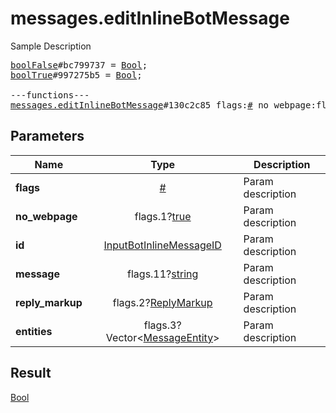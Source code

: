 # messages.editInlineBotMessage

Sample Description

<pre>
<a href="../constructor/boolFalse.md">boolFalse</a>#bc799737 = <a href="../type/Bool.md">Bool</a>;
<a href="../constructor/boolTrue.md">boolTrue</a>#997275b5 = <a href="../type/Bool.md">Bool</a>;

---functions---
<a href="../method/messages.editInlineBotMessage.md">messages.editInlineBotMessage</a>#130c2c85 flags:<a href="../type/#.md">#</a> no_webpage:flags.1?<a href="../type/true.md">true</a> id:<a href="../type/InputBotInlineMessageID.md">InputBotInlineMessageID</a> message:flags.11?<a href="../type/string.md">string</a> reply_markup:flags.2?<a href="../type/ReplyMarkup.md">ReplyMarkup</a> entities:flags.3?Vector&lt;<a href="../type/MessageEntity.md">MessageEntity</a>&gt; = <a href="../type/Bool.md">Bool</a>;
</pre>
## Parameters

| Name | Type | Description |
|------|:----:|-------------|
| **flags** | <a href="../type/#.md">#</a> | Param description |
| **no_webpage** | flags.1?<a href="../type/true.md">true</a> | Param description |
| **id** | <a href="../type/InputBotInlineMessageID.md">InputBotInlineMessageID</a> | Param description |
| **message** | flags.11?<a href="../type/string.md">string</a> | Param description |
| **reply_markup** | flags.2?<a href="../type/ReplyMarkup.md">ReplyMarkup</a> | Param description |
| **entities** | flags.3?Vector&lt;<a href="../type/MessageEntity.md">MessageEntity</a>&gt; | Param description |

## Result

<a href="../type/Bool.md">Bool</a>

